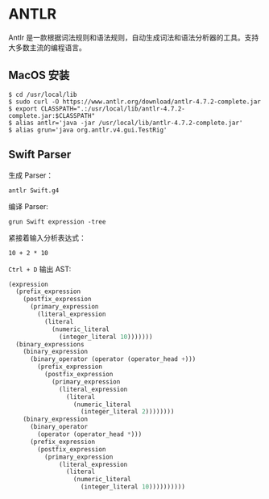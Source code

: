 # ANTLR

Antlr 是一款根据词法规则和语法规则，自动生成词法和语法分析器的工具。支持大多数主流的编程语言。

## MacOS 安装

```shell
$ cd /usr/local/lib
$ sudo curl -O https://www.antlr.org/download/antlr-4.7.2-complete.jar
$ export CLASSPATH=".:/usr/local/lib/antlr-4.7.2-complete.jar:$CLASSPATH"
$ alias antlr='java -jar /usr/local/lib/antlr-4.7.2-complete.jar'
$ alias grun='java org.antlr.v4.gui.TestRig'
```

## Swift Parser

生成 Parser：

```shell
antlr Swift.g4
```

编译 Parser:

```shell
grun Swift expression -tree
```

紧接着输入分析表达式：

```shell
10 + 2 * 10
```

`Ctrl + D` 输出 AST:

```scm
(expression
  (prefix_expression
    (postfix_expression
      (primary_expression
        (literal_expression
          (literal
            (numeric_literal
              (integer_literal 10)))))))
  (binary_expressions
    (binary_expression
      (binary_operator (operator (operator_head +)))
        (prefix_expression
          (postfix_expression
            (primary_expression
              (literal_expression
                (literal
                  (numeric_literal
                    (integer_literal 2))))))))
    (binary_expression
      (binary_operator
        (operator (operator_head *)))
      (prefix_expression
        (postfix_expression
          (primary_expression
              (literal_expression
                (literal
                  (numeric_literal
                    (integer_literal 10))))))))))
```
